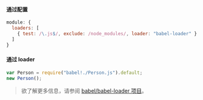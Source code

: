 #### 通过配置

```js
module: {
  loaders: [
    { test: /\.js$/, exclude: /node_modules/, loader: "babel-loader" }
  ]
}
```

#### 通过 loader

```js
var Person = require("babel!./Person.js").default;
new Person();
```

<blockquote class="babel-callout babel-callout-info">
  <p>
    欲了解更多信息，请参阅 <a href="https://github.com/babel/babel-loader">babel/babel-loader 项目</a>。
  </p>
</blockquote>
